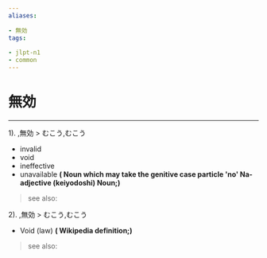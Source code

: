 ```yaml
---
aliases:
    
- 無効
tags:
    
- jlpt-n1
- common
---
```


# 無効
---
1).
,無効 > むこう,むこう

- invalid
- void
- ineffective
- unavailable
**( Noun which may take the genitive case particle 'no' Na-adjective (keiyodoshi) Noun;)**
> see also: 
            
2).
,無効 > むこう,むこう

- Void (law)
**( Wikipedia definition;)**
> see also: 
            
